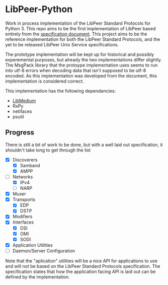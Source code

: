 # LibPeer-Python
Work in process implementation of the LibPeer Standard Protocols for Python 3. This repo aims to be the first implementation of LibPeer based entirely from the [specification document](https://saltlamp.pcthingz.com/utdata/LibPeer/LibPeer_Standard_Protocols_v1.pdf). This project aims to be the reference implementation for both the LibPeer Standard Protocols, and the yet to be released LibPeer Unix Service specifications.

The prototype implementation will be kept up for historical and possibly experemental purposes, but already the two implementations differ slightly. The MsgPack library that the protoype implementation uses seems to run into utf-8 errors when decoding data that isn't supposed to be utf-8 encoded. As this implementation was developed from the document, this implementation is considered correct.

This implementation has the following dependancies:
 * [LibMedium](https://github.com/Tilo15/LibMedium)
 * RxPy
 * netifaces
 * psutil

 ## Progress

There is still a bit of work to be done, but with a well laid out specification, it shouldn't take long to get through the list

- [x] Discoverers
  - [x] Samband
  - [x] AMPP
- [ ] Networks
  - [x] IPv4
  - [ ] NARP
- [x] Muxer
- [x] Transports
  - [x] EDP
  - [x] DSTP
- [x] Modifiers
- [X] Interfaces
  - [X] DSI
  - [x] OMI
  - [X] SODI
- [x] Application Utilities
- [ ] Daemon/Server Configuration

Note that the "aplication" utilities will be a nice API for applications to use and will not be based on the LibPeer Standard Protocols specification. The specification states that how the application facing API is laid out can be defined by the implementation.